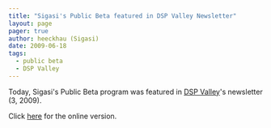 ```yaml
---
title: "Sigasi's Public Beta featured in DSP Valley Newsletter"
layout: page 
pager: true
author: heeckhau (Sigasi)
date: 2009-06-18
tags: 
  - public beta
  - DSP Valley
---
```

<div class="content">
<p>Today, Sigasi's Public Beta program was featured in <a href="http://www.dspvalley.com/" class="elf-external elf-icon">DSP Valley</a>'s newsletter (3, 2009).</p><p>Click <a href="http://www.dspvalley.com/Upload/newsletter/file/lr_2962_DSP_NB-jun09_649.pdf" class="elf-external elf-icon">here</a> for the online version.</p>  </div>


